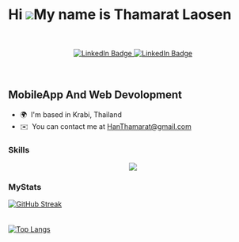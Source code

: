 Hi ![](https://user-images.githubusercontent.com/18350557/176309783-0785949b-9127-417c-8b55-ab5a4333674e.gif)My name is Thamarat Laosen
=======================================================================================================================================
<br>
<br>

<div class ="badges" align="center">
  <a href="https://www.facebook.com/thamarat.laosen">
    <img src="https://img.shields.io/badge/facebook-blue?style=for-the-badge&logo=facebook&logoColor=white" alt="LinkedIn Badge"/>
  </a>
  
  <a href="https://www.instagram.com/han.thamarat/">
    <img src="https://img.shields.io/badge/instagram-purple?style=for-the-badge&logo=instagram&logoColor=white" alt="LinkedIn Badge"/>
  </a>
</div>

<div id="badges" align="center">
  <img src="https://komarev.com/ghpvc/?username=HanThamarat&style=flat-square&color=blue" alt=""/>
</div>
<br>
<br>

MobileApp And Web Devolopment
---------------------

* 🌍  I'm based in Krabi, Thailand
* ✉️  You can contact me at [HanThamarat@gmail.com](mailto:HanThamarat@gmail.com)

### Skills

<p align="center">
  <a href="https://skillicons.dev">
    <img src="https://skillicons.dev/icons?i=docker,flutter,js,nodejs,php,react,tailwind,figma,mysql,laravel&perline=10" />
  </a>
</p>

### MyStats


[![GitHub Streak](http://github-readme-streak-stats.herokuapp.com?user=HanThamarat&theme=dark&background=000000)](https://git.io/streak-stats) <br><br><br>
[![Top Langs](https://github-readme-stats.vercel.app/api/top-langs/?username=HanThamarat&layout=compact&theme=vision-friendly-dark)](https://github.com/anuraghazra/github-readme-stats)

<!--START_SECTION:waka-->
<!--END_SECTION:waka-->
